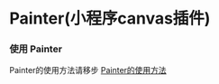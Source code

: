 # Painter(小程序canvas插件)

### 使用 Painter

 Painter的使用方法请移步 [Painter的使用方法](https://github.com/Kujiale-Mobile/Painter)
